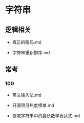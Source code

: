 # 字符串

## 逻辑相关

+ 真正的密码.md

+ 字符串重新排序.md

## 常考

### 100

+ 英文输入法.md

+ 开源项目热度榜单.md

+ 提取字符串中的最长数学表达式.md
